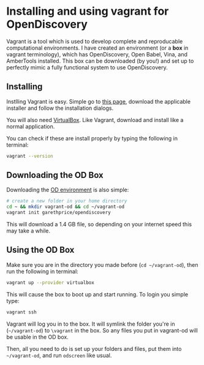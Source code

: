 # Installing and using vagrant for OpenDiscovery

Vagrant is a tool which is used to develop complete and reproducable computational environments. I have created an environment (or a **box** in vagrant terminology), which has OpenDiscovery, Open Babel, Vina, and AmberTools installed. This box can be downloaded (by you!) and set up to perfectly mimic a fully functional system to use OpenDiscovery. 

## Installing
Instlling Vagrant is easy. Simple go to [this page](https://www.vagrantup.com/downloads.html), download the applicable installer and follow the installation dialogs.

You will also need [VirtualBox](https://www.virtualbox.org/wiki/Downloads). Like Vagrant, download and install like a normal application.

You can check if these are install properly by typing the following in terminal:

```bash
vagrant --version
```

## Downloading the OD Box
Downloading the [OD environment](https://atlas.hashicorp.com/garethprice/boxes/opendiscovery) is also simple:

```bash
# create a new folder in your home directory
cd ~ && mkdir vagrant-od && cd ~/vagrant-od
vagrant init garethprice/opendiscovery
```

This will download a 1.4 GB file, so depending on your internet speed this may take a while.

## Using the OD Box
Make sure you are in the directory you made before (`cd ~/vagrant-od`), then run the following in terminal:

```bash
vagrant up --provider virtualbox
```

This will cause the box to boot up and start running. To login you simple type:

```bash
vagrant ssh
```

Vagrant will log you in to the box. It will symlink the folder you're in (`~/vagrant-od`) to `\vagrant` in the box. So any files you put in vagrant-od will be usable in the OD box. 

Then, all you need to do is set up your folders and files, put them into `~/vagrant-od`, and run `odscreen` like usual.
